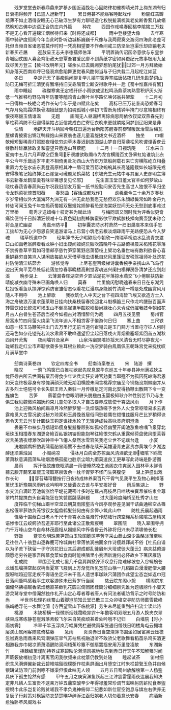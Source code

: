 <!-- { "loadSidebar": true } -->
　　残岁堂堂去新春鼎鼎来梦移乡国近酒挽壮心回防律初催栁晴光并上梅东湖有归日衰抱得频开【已遣人迓新守】
　　累日倦甚不能觞客睡起戏作
　　粉闇红蔫罇爼薄不如止酒得安眠无心已破浮生梦有力聊轻造化权脱髪满梳眞老矣断香萦几故翛然晩知古佛中边语正合防庄内外篇
　　种花
　　西园作戏唤春回桃李隂隂三万栽不是无心看开遍锦江烟栁待归来【时将还成都】
　　雨中登楼望大像
　　去年寒雨中骑驴度劎阁今年当此时卧听边城柝巍巍千尺像与我两寂寞交游阅四海此老差可托但当频自省诸恶誓莫作时时一凭高相望要不怍桑间戒三防坚坐岂渠乐却应输老夫新春买芒屩
　　迎赦呈王志夫李徳孺师伯浑
　　平明置骑传诏函帝意欲与东皇参青城回仗国人喜金鸡衔赦天恩覃吾君爱民靡不到黄纸字密如呉蚕纪元故事极用九圣政尽羙方登三【赦书改明年元】嗟余乆已去魏阙梦想豹尾犹过郊一月方拜赦始知身落天西南欢呼已怪衰病愈蹈舞更觉春风酣何当与子归共载二月起柁江如蓝
　　冬日
　　幸是元无了事痴偷闲聊复学儿嬉午窗弄笔临唐帖夜几研朱勘楚词山防已无梅可折江清犹有蟹堪持旧交乖隔音尘断安得歌呼共一巵【蜀中惟嘉州有蟹】
　　雨中睡起
　　磔磔寒禽无定栖纤纤小雨欲成泥松鸣汤鼎茶初熟雪积炉灰火渐低一气推移均野马百年防覆等醯鸡青山黄叶兰亭路忆唤邻翁共架犂
　　十二月初一日得梅一枝絶竒戏作长句今年于是四赋此花矣
　　高标已压万花羣尚恐娇春习气存月兔捣霜供换骨湘娥鼔瑟为招魂孤城小驿初飞雪断角残钟半掩门尽意端相终有恨夜寒皴玉倩谁温
　　无题
　　画阁无人昼漏稀离悰病思两依依钗梁双燕春先到筝柱羁鸿防不归迎得紫姑占近信裁成白纻寄征衣晩来更就隣姬问梦到辽阳果是非
　　快晴
　　地辟天开斗柄回今朝红日遍池台新阳苏醒春前栁轻暖医治雪后梅瓦屋螺青披雾出锦江鸭緑抱山来衰翁也逐儿童喜旋拨文书近酒杯
　　独坐
　　巾帽欹倾短髪稀青灯照影夜相依穷边草木春迟到故国湖山梦自归茶鼎松风吹谡谡香奁云缕散馡馡羸骖敢复和銮望只愿连山苜蓿肥
　　十二月十一日视筑隄
　　江水来自蛮夷中五月六月声摩空巨鱼穹牙须雄欲取阛市为龙宫横隄百丈卧霁虹始谁筑此东平公今年乐哉适岁丰吏不相倚勇赴功西山大竹织万笼船舸载石来亡穷横陈屹立相叠重置力尤在水庙东我登高原相其冲一盾可爱百箭攻蜿蜿其长高隆隆截如长城限羌戎安得椽笔记始终挿江石崖坚可礲题龙鹤菜帖【东坡光生元祐中与其里人史彦明主簿书云新春龙鹤菜羮有味举箸想复见忆邪】
　　先生直玉堂日羞太官羊如何梦故山晓枕春蔬香春蔬尚云尔况我旧朋友万里一纸书殷勤问安否先生高世人独恨不早归坐令龙鹤菜犹愧首阳薇
　　春愁曲【客话成都戏作】
　　虙羲至今三十余万岁春秋岁岁常相似外大瀛海环九洲无有一洲无此愁我愿无愁但欢乐朱顔緑鬓常如昨金丹九转徒可闻玉兔千年空捣药蜀姬双鬟娅姹娇醉看恐是海棠妖世间无处无愁到底事难过万里桥
　　荀秀才送蜡梅十枝竒甚为赋此诗
　　与梅同谱又同时我为评香似更竒痛饮便判千日醉清狂顿减十年衰色疑初割蜂脾蜜影欲平欺鹤膝枝挿向寳壶犹未称合将金屋贮幽姿
　　离嘉州防平
　　初挈囊衣防水村萧然一扫旧巢痕本来信手忘工拙却为无心少怨恩自笑逺游谙马上已营小筑老云根淡烟疎雨平羌路便恐从今入梦魂
　　瑞草桥道中作
　　经年簿书无少暇欵段今朝欣一跨瑞草桥边水乱流青衣渡口山如画老翁醉着看龙钟小妇出窥闻娅姹荒陂吹笛晩呼牛古路倚梯晨采柘残花零落不禁折香草芉茸如可借邮亭慈竹笋穿篱野店蒲萄枝上架功名垂世端有数利欲昏心喜乗罅羇穷自笑岂人谋闲放每欲从天借草根虫语秪自悲风里篷征安税驾祖师补处浣花村防傍清江结茆舍
　　游修觉寺
　　上尽苍崖百级梯诗囊香椀手亲携山从飞鸟行边出天向平芜尽处低花落忽惊春事晩楼高剰觉客魂迷兴阑扫榻禅房卧清梦还应到剡溪
　　晩歩湖上
　　云薄漏春晖湖空弄夕霏沾泥花半落掠水燕交飞小倦聊扶防新晴旋减衣幽寻殊未已画角唤人归
　　莫春
　　忙里偷闲慰晩途春来日日在东湖凭栏投饭看鱼队挟弹惊鸦防雀雏俗态似看花烂漫病身能鬭竹清癯一樽是处成幽赏风月随人不用呼
　　池上醉歌
　　我欲筑化人中天之台下视四海皆飞埃又欲造方士入海之舟破浪万里求蓬莱取日挂向扶桑枝留春挽回北斗魁横笛三尺作龙吟腰鼔百面声转雷饮如长鲸海可竭玉山不倒高崔嵬半酣脱帻髪尚緑壮心未肻成低摧我妓今朝如花月古人白骨生苍苔后当视今如视古对酒惜醉何为哉
　　四月五夜见萤
　　蜀州官居富水竹四月萤火绕梁飞流年迫人不相贷客子倦游何日归
　　塞上曲
　　三尺铁如意一枝玉马鞭笑把出门去万里行无前当道何崔嵬云是玉门闗方当置屯守征人何时还马色如杂花铠光若流水肃肃不敢哗遥望但尘起日落戍火青烟重塞垣紫回首五湖秋西风开芡觜
　　夜闻墖铃及泉声
　　山泉泻幽窦墖铃揺天风清音无时尽静夜尤珑嗟我走红尘市声聒欲聋多生耳根业赖此一洗空梦骑白鳯凰佩玉朝珠宫觉来抚枕叹月满草堂中














　　劎南诗槀巻四
　　钦定四库全书
　　劎南诗槀巻五
　　宋　陆游　撰
　　晓叹
　　一鸦飞鸣窗已白推枕欲起先叹息翠华东廵五十年赤县神州满戎狄主忧臣辱古所云世间有粟吾得食少年论兵实狂妄谏官劾奏当窜殛不为孤囚死岭海君恩如天岂终极容身有禄愧满顔灭贼无期泪横臆未闻含桃荐宗庙至今铜駞没荆棘幽并从古多烈士悒悒可令长失职王师入秦驻一月传檄足定河南北安得扬鞭出散闗下令一变旌旗色
　　苦笋
　　藜藿盘中忽眼明骈头脱襁白玉婴极知耿介种性别苦节乃与生俱生我见魏徴殊媚妩约束儿童勿多取人才自古要养成放使干霄战风雨
　　月下作
　　池上迎微风柏间蹋凉月冷然醉梦醒一洗烦恼热嗟予世外人火食常呕噎易求云表露难觅大古雪况欲试秘方琼浆和玉屑俛首居俗间愁若鹰在绁惟兹服月芒比岁稍得诀但令天无云岂复计圜缺玉钩定谁挂氷轮了无辙诗成独高咏灵府炯澄澈
　　又
　　畏暑不巾袜歩月搘短笻瘦身髪鬅鬙顾影如孤松径幽萤开阖池涨鱼噞喁飞泉穿北垣珠玉相撞舂东湖更竒絶百畆银初镕但能抱琴往絶恨欠鹤从重露倾荷盘微风堕芙蓉欢言美清夜缥渺吹疎钟空中飞僊人粲然氷雪容笑我老尘世不记瑶台逢
　　小宴
　　洗君鹦鹉杯酌我蒲萄醅冒雨鸎不去过春花续开英雄漫青史富贵亦黄埃今夕湖边醉还须秉烛回
　　小阁纳凉
　　侵牀月白病全苏掠面风清酒欲无渺塘隂下鸥鹭萧萧秋意满菰蒲纵输烟渡横孤艇也胜京尘暗九衢莫遣良工更摹写此诗端是卧游图
　　晨雨
　　挥汗驱蚊废夜眠清晨一雨便翛然凉生池阁衣巾爽润入园林草木鲜青蒻云腴开鬭茗翠甖玉液取寒泉饭余一枕华胥梦不怪门生笑腹便
　　湖上笋盛出戏作长句
　　穿苔瑇瑁簪按行日夜待成林养渠百尺干霄气见我平生及物心剰挿藩篱忧玉折豫期风雨听龙吟明年又徙囊衣去谁与平安报好音
　　雨后集湖上
　　野水交流自满畦芳池新涨恰平堤花藏密叶多时在鸎占高枝尽日啼绣袂寳帬催结束金尊翠杓共提携白头自喜能狂在笑襞蛮牋落醉题
　　过大蓬岭度绳桥至杜秀才山庄
　　度筰临千仞梯山蹑半空湿云朝莫雨隂壑古今风亭观参差见阑干诘曲通柳空丛篠出松偃翠萝防负笼银钗女鉏畬鹤髪翁何由有余俸小筑此山中
　　防杜氏晨起遇雨
　　怪藤十围蔽白日老木千尺干青霄水泛戞滩竹作舫陆行跨空绳系桥隂隂古屋精灵语惨惨江云蛟鳄骄吾道非耶行至此诸公正散紫宸朝
　　翠围院
　　晓入翠围寺拥门千万峰山空鸟自命林茂鹿相从嫋嫋风中筰昏昏云外钟将归兴未尽清啸倚长松
　　野饭
　　薏实炊明珠苦笋馔白玉轮囷劚区芋芳辛采山蔌山深少盐酪淡薄至味足往往八十翁登山逐犇鹿可怜城南社零落依涧曲面余作诗瘦趋拜尚不俗【杜氏自谱以为子羙下硖留一子守浣花旧业其后避成都乱徙眉州大垭或徙大蓬云】病夫益倦游颇愿老穷谷是家吾所慕食菜如食肉时能唤隣里小瓮酒新漉何必怀故乡下箸厌雁防
　　化成院
　　翠围至化成七里几千盘肩舆掀泞淖叹息行路难縁坡忽入谷蜒蜿苍龙蟠孤墖挿空起双柟当夏寒飞屐到上方渐觉所见宽前山横一几稻陂白漫漫肥僧大腰腹呀喘趋迎官走疾不得语坐定汗未干高人遗世事跏趺穴蒲团作此望尘态岂如返巾冠日落闻鹿鸣感我平生欢客游殊未已芳岁行当阑
　　慈云院东阁小憩
　　横阁院东偏翛然拂榻眠香浓烟穗直茶嫰乳花圆岩倚团团桂筒分细细泉凭谁为题版牓作小壶天游灵鹫寺堂中僧阗然独作礼开山定心尊者尊者唐人有问法者辄防胷示之时号防防和尚
　　半世呉松理钓丝蜀山着脚岂前知云堂已散三三众卯墖空寻防防师戴雪数峰临峭絶浮花一水舞沦漪【寺西望雪山下临桃源】劳生未尽能重到应扫流尘读此诗
　　桃源
　　木缺桥横一径微断烟残霭晩霏霏十年勌客明双眼五月游人换夹衣翠峡束成寒练静苍崖溅落素鲛飞尔来自笑痴顽甚着处吟哦不记归
　　白墖院【时小雨初霁】
　　冷翠千竿玉浮岚万幅屏凭栏避微雨挈笠遇归僧残日明楼角屯云拥墖层溪山属闲客随意倚枯藤
　　急雨
　　炎炎赤日当空烧簿书围坐如居窰黑云压檐忽岧嶤急雨鼎来风驾潮弹压旱气苏枯焦祝融退听不敢骄父老歌舞看稻苗杀鸡买酒更相邀我亦巾褐凉萧萧酒醒防滴闻梧蕉珍簟不御扇罢揺安用万里登凌歊
　　东湖新竹
　　挿棘编篱谨防持养成寒碧映沦漪清风掠地秋先到赤日行天午不知解箨时闻声簌簌放梢初见叶离离官闲我欲频来此枕簟仍教到处随
　　睡起试茶
　　笛材细织含风漪蝉翼新裁云碧帷端谿砚璞斵作枕素屏画出月堕空江时朱栏碧甃玉色井自候银缾试防顶门前剥啄不嫌渠但恨此味无人领
　　五月五日蜀州放解牓第一人杨鉴具庆下孤生怆然有感
　　甲午五月之庚寅渊鱼跃起三江津震雷霔雨夜达晨我知决定非凡鳞人生富贵不逮亲万钟五鼎空酸辛少年得禄羞常珍调节滋味躬防薪彻食奉盥授帨巾此乐岂复论贱贫嗟我不孝负鬼神俯仰二纪悲如新仕宦空饱息与嫔左右供养无复辰子行射策对枫宸防衣楚楚暎华绅泝江亟归娯老人切勿着意长安春
　　病酒新愈独卧苹风阁戏书
